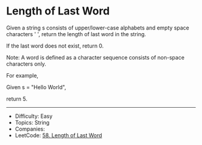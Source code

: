 # Length of Last Word

Given a string s consists of upper/lower-case alphabets and empty space characters ' ', return the length of last word in the string.

If the last word does not exist, return 0.

Note: A word is defined as a character sequence consists of non-space characters only.

For example, 

Given s = "Hello World",

return 5.

---

* Difficulty: Easy
* Topics: String
* Companies: 
* LeetCode: [58. Length of Last Word](https://leetcode.com/problems/length-of-last-word/description/)
